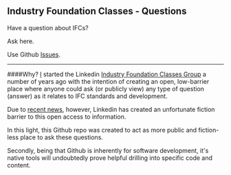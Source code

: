 ## Industry Foundation Classes - Questions
Have a question about IFCs?  

Ask here.  

Use Github [Issues](https://github.com/IndustryFoundationClasses/Questions/issues).

--- 

####Why?
[I](https://github.com/theoryshaw) started the Linkedin [Industry Foundation Classes Group](https://www.linkedin.com/groups/3690870) a number of years ago with the intention of creating an open, low-barrier place where anyone could ask (or publicly view) any type of question (answer) as it relates to IFC standards and development.

Due to [recent news](http://marketingland.com/linkedin-is-making-all-linkedin-groups-private-starting-oct-14-145530), however, Linkedin has created an unfortunate fiction barrier to this open access to information.

In this light, this Github repo was created to act as more public and fiction-less place to ask these questions.

Secondly, being that Github is inherently for software development, it's native tools will undoubtedly prove helpful drilling into specific code and content.




